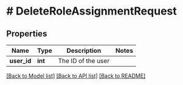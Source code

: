 # # DeleteRoleAssignmentRequest

## Properties

Name | Type | Description | Notes
------------ | ------------- | ------------- | -------------
**user_id** | **int** | The ID of the user |

[[Back to Model list]](../README.md#documentation-for-models) [[Back to API list]](../README.md#documentation-for-api-endpoints) [[Back to README]](../README.md)
